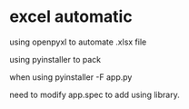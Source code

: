 # excel automatic
using openpyxl to automate .xlsx file 

using pyinstaller to pack

when using pyinstaller -F app.py

need to modify app.spec to add using library.